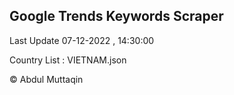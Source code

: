 

## Google Trends Keywords Scraper 
 
Last Update 07-12-2022 , 14:30:00

Country List :
VIETNAM.json



© Abdul Muttaqin 
